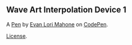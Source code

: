 Wave Art Interpolation Device 1
----------------


A [Pen](https://codepen.io/apathinwalking/pen/eVWVwK) by [Evan Lori Mahone](https://codepen.io/apathinwalking) on [CodePen](https://codepen.io).

[License](https://codepen.io/apathinwalking/pen/eVWVwK/license).
